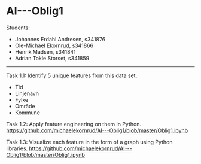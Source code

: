 # AI---Oblig1

Students: 
- Johannes Erdahl Andresen, s341876
- Ole-Michael Ekornrud, s341866
- Henrik Madsen, s341841
- Adrian Tokle Storset, s341859

----

Task 1.1: Identify 5 unique features from this data set. 
- Tid
- Linjenavn
- Fylke
- Område
- Kommune



Task 1.2: Apply feature engineering on them in Python. 
https://github.com/michaelekornrud/AI---Oblig1/blob/master/Oblig1.ipynb


Task 1.3: Visualize each feature in the form of a graph using Python libraries.
https://github.com/michaelekornrud/AI---Oblig1/blob/master/Oblig1.ipynb
